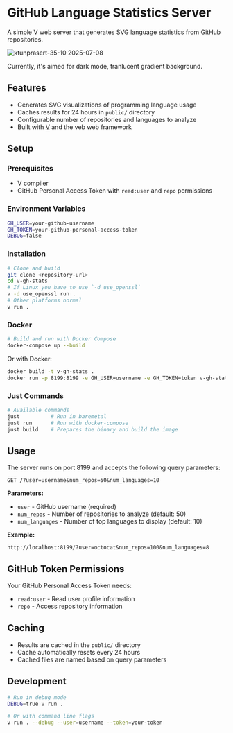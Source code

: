 # GitHub Language Statistics Server

A simple V web server that generates SVG language statistics from GitHub repositories.

![ktunprasert-35-10 2025-07-08](https://github.com/user-attachments/assets/ab4ae120-6682-4792-8871-57a0ade711ed)

Currently, it's aimed for dark mode, tranlucent gradient background.

## Features

- Generates SVG visualizations of programming language usage
- Caches results for 24 hours in `public/` directory
- Configurable number of repositories and languages to analyze
- Built with [V](https://vlang.io) and the veb web framework

## Setup

### Prerequisites

- V compiler
- GitHub Personal Access Token with `read:user` and `repo` permissions

### Environment Variables

```bash
GH_USER=your-github-username
GH_TOKEN=your-github-personal-access-token
DEBUG=false
```

### Installation

```bash
# Clone and build
git clone <repository-url>
cd v-gh-stats
# If Linux you have to use `-d use_openssl`
v -d use_openssl run .
# Other platforms normal
v run .
```

### Docker

```bash
# Build and run with Docker Compose
docker-compose up --build
```

Or with Docker:

```bash
docker build -t v-gh-stats .
docker run -p 8199:8199 -e GH_USER=username -e GH_TOKEN=token v-gh-stats
```

### Just Commands

```bash
# Available commands
just          # Run in baremetal
just run      # Run with docker-compose
just build    # Prepares the binary and build the image
```

## Usage

The server runs on port 8199 and accepts the following query parameters:

```
GET /?user=username&num_repos=50&num_languages=10
```

**Parameters:**

- `user` - GitHub username (required)
- `num_repos` - Number of repositories to analyze (default: 50)
- `num_languages` - Number of top languages to display (default: 10)

**Example:**

```
http://localhost:8199/?user=octocat&num_repos=100&num_languages=8
```

## GitHub Token Permissions

Your GitHub Personal Access Token needs:

- `read:user` - Read user profile information
- `repo` - Access repository information

## Caching

- Results are cached in the `public/` directory
- Cache automatically resets every 24 hours
- Cached files are named based on query parameters

## Development

```bash
# Run in debug mode
DEBUG=true v run .

# Or with command line flags
v run . --debug --user=username --token=your-token
```
